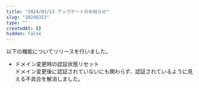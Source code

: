 ```yaml
---
title: "2024/03/13 アップデートのお知らせ"
slug: "20240313"
type: ""
createdAt: {}
hidden: false
---
```


以下の機能についてリリースを行いました。

- ドメイン変更時の認証状態リセット  
  ドメイン変更後に認証されていないにも関わらず、認証されているように見える不具合を解消しました。
